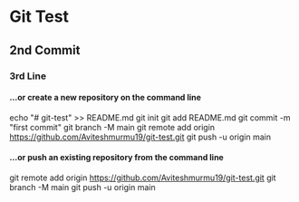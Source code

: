 # Git Test

## 2nd Commit

### 3rd Line

#### ...or create a new repository on the command line

echo "# git-test" >> README.md
git init
git add README.md
git commit -m "first commit"
git branch -M main
git remote add origin https://github.com/Aviteshmurmu19/git-test.git
git push -u origin main

#### ...or push an existing repository from the command line

git remote add origin https://github.com/Aviteshmurmu19/git-test.git
git branch -M main
git push -u origin main
